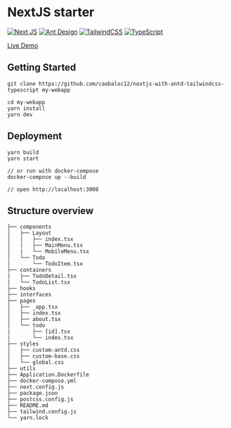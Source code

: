 # NextJS starter

[![Next JS](https://img.shields.io/badge/nextjs-%23000000.svg?style=for-the-badge&logo=next.js&logoColor=white)](https://github.com/vercel/next.js)
[![Ant Design](https://img.shields.io/badge/-AntDesign-%230170FE?style=for-the-badge&logo=ant-design&logoColor=white)](https://github.com/ant-design/ant-design)
[![TailwindCSS](https://img.shields.io/badge/tailwindcss-%2338B2AC.svg?style=for-the-badge&logo=tailwind-css&logoColor=white)](https://github.com/tailwindlabs/tailwindcss)
[![TypeScript](https://img.shields.io/badge/typescript-%23007ACC.svg?style=for-the-badge&logo=typescript&logoColor=white)](https://github.com/microsoft/TypeScript)

[Live Demo](https://nextjs-with-antd-tailwindcss-typescript.vercel.app/)

## Getting Started

```
git clone https://github.com/caobaloc12/nextjs-with-antd-tailwindcss-typescript my-webapp

cd my-webapp
yarn install
yarn dev
```

## Deployment

```
yarn build
yarn start

// or run with docker-compose
docker-compose up --build

// open http://localhost:3000
```

## Structure overview
```
├── components
│   ├── Layout
│   |   ├── index.tsx
│   |   ├── MainMenu.tsx
│   |   └── MobileMenu.tsx
│   └── Todo
|       └── TodoItem.tsx
├── containers
|   ├── TodoDetail.tsx
|   └── TodoList.tsx
├── hooks
├── interfaces
├── pages
│   ├── _app.tsx
│   ├── index.tsx
│   ├── about.tsx
│   └── todo
|       ├── [id].tsx
|       └── index.tsx
├── styles
│   ├── custom-antd.css
│   ├── custom-base.css
│   └── global.css
├── utils
├── Application.Dockerfile
├── docker-compose.yml
├── next.config.js
├── package.json
├── postcss.config.js
├── README.md
├── tailwind.config.js
└── yarn.lock
```
